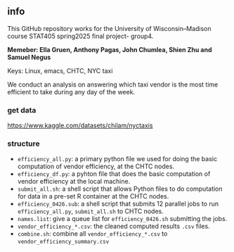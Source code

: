 ## info
This GitHub repository works for the University of Wisconsin–Madison course STAT405 spring2025 final project- group4.

**Memeber: Ella Gruen, Anthony Pagas, John Chumlea, Shien Zhu and Samuel Negus**

Keys: Linux, emacs, CHTC, NYC taxi

We conduct an analysis on answering which taxi vendor is the most time efficient to take during any day of the week.

### get data
https://www.kaggle.com/datasets/chilam/nyctaxis

### structure
- `efficiency_all.py`: a primary python file we used for doing the basic computation of vendor efficiency, at the CHTC nodes.
- `efficiency_df.py`: a pyhton file that does the basic computation of vendor efficiency at the local machine.
- `submit_all.sh`: a shell script that allows Python files to do computation for data in a pre-set R container at the CHTC nodes.
- `efficiency_0426.sub`: a shell script that submits 12 parallel jobs to run `efficiency_all.py`, `submit_all.sh` to CHTC nodes.
- `names.list`: give a queue list for `efficiency_0426.sh` submitting the jobs.
- `vendor_efficiency_*.csv`: the cleaned computed results `.csv` files.
- `combine.sh`: combine all `vendor_efficiency_*.csv` to `vendor_efficiency_summary.csv`
